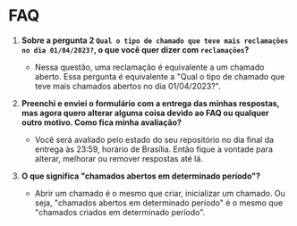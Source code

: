 # FAQ

1. **Sobre a pergunta 2 `Qual o tipo de chamado que teve mais reclamações no dia 01/04/2023?`, o que você quer dizer com `reclamações`?**
   - Nessa questão, uma reclamação é equivalente a um chamado aberto. Essa pergunta é equivalente a "Qual o tipo de chamado que teve mais chamados abertos no dia 01/04/2023?".

2. **Preenchi e enviei o formulário com a entrega das minhas respostas, mas agora quero alterar alguma coisa devido ao FAQ ou qualquer outro motivo. Como fica minha avaliação?**
   - Você será avaliado pelo estado do seu repositório no dia final da entrega às 23:59, horário de Brasília. Então fique a vontade para alterar, melhorar ou remover respostas até lá.

3. **O que significa "chamados abertos em determinado período"?**
   - Abrir um chamado é o mesmo que criar, inicializar um chamado. Ou seja, "chamados abertos em determinado período" é o mesmo que "chamados criados em determinado período". 
   
